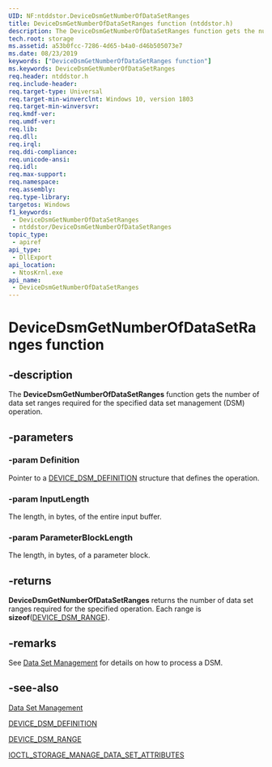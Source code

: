 ```yaml
---
UID: NF:ntddstor.DeviceDsmGetNumberOfDataSetRanges
title: DeviceDsmGetNumberOfDataSetRanges function (ntddstor.h)
description: The DeviceDsmGetNumberOfDataSetRanges function gets the number of data set ranges in the payload of an IOCTL_STORAGE_MANAGE_DATA_SET_ATTRIBUTES request.
tech.root: storage
ms.assetid: a53b0fcc-7286-4d65-b4a0-d46b505073e7
ms.date: 08/23/2019
keywords: ["DeviceDsmGetNumberOfDataSetRanges function"]
ms.keywords: DeviceDsmGetNumberOfDataSetRanges
req.header: ntddstor.h
req.include-header: 
req.target-type: Universal
req.target-min-winverclnt: Windows 10, version 1803
req.target-min-winversvr: 
req.kmdf-ver: 
req.umdf-ver: 
req.lib: 
req.dll: 
req.irql: 
req.ddi-compliance: 
req.unicode-ansi: 
req.idl: 
req.max-support: 
req.namespace: 
req.assembly: 
req.type-library: 
targetos: Windows
f1_keywords:
 - DeviceDsmGetNumberOfDataSetRanges
 - ntddstor/DeviceDsmGetNumberOfDataSetRanges
topic_type:
 - apiref
api_type:
 - DllExport
api_location:
 - NtosKrnl.exe
api_name:
 - DeviceDsmGetNumberOfDataSetRanges
---
```


# DeviceDsmGetNumberOfDataSetRanges function


## -description

The **DeviceDsmGetNumberOfDataSetRanges** function gets the number of data set ranges required for the specified data set management (DSM) operation.

## -parameters

### -param Definition

Pointer to a [DEVICE_DSM_DEFINITION](ns-ntddstor-_device_dsm_definition.md) structure that defines the operation.

### -param InputLength

The length, in bytes, of the entire input buffer.

### -param ParameterBlockLength

The length, in bytes, of a parameter block.

## -returns

**DeviceDsmGetNumberOfDataSetRanges** returns the number of data set ranges required for the specified operation. Each range is **sizeof**([DEVICE_DSM_RANGE](ns-ntddstor-_device_data_set_range.md)).

## -remarks

See [Data Set Management](/windows-hardware/drivers/storage/data-set-management-overview) for details on how to process a DSM.

## -see-also

[Data Set Management](/windows-hardware/drivers/storage/data-set-management-overview)

[DEVICE_DSM_DEFINITION](ns-ntddstor-_device_dsm_definition.md)

[DEVICE_DSM_RANGE](ns-ntddstor-_device_data_set_range.md)

[IOCTL_STORAGE_MANAGE_DATA_SET_ATTRIBUTES](./ni-ntddstor-ioctl_storage_manage_data_set_attributes.md)